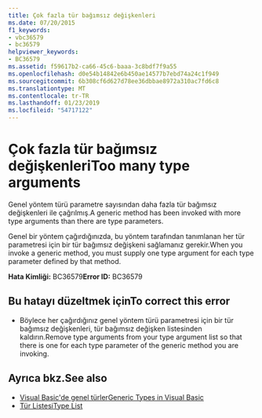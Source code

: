 ```yaml
---
title: Çok fazla tür bağımsız değişkenleri
ms.date: 07/20/2015
f1_keywords:
- vbc36579
- bc36579
helpviewer_keywords:
- BC36579
ms.assetid: f59617b2-ca66-45c6-baaa-3c8bdf7f9a55
ms.openlocfilehash: d0e54b14842e6b450ae14577b7ebd74a24c1f949
ms.sourcegitcommit: 6b308cf6d627d78ee36dbbae8972a310ac7fd6c8
ms.translationtype: MT
ms.contentlocale: tr-TR
ms.lasthandoff: 01/23/2019
ms.locfileid: "54717122"
---
```

# <a name="too-many-type-arguments"></a><span data-ttu-id="5e1a5-102">Çok fazla tür bağımsız değişkenleri</span><span class="sxs-lookup"><span data-stu-id="5e1a5-102">Too many type arguments</span></span>
<span data-ttu-id="5e1a5-103">Genel yöntem türü parametre sayısından daha fazla tür bağımsız değişkenleri ile çağrılmış.</span><span class="sxs-lookup"><span data-stu-id="5e1a5-103">A generic method has been invoked with more type arguments than there are type parameters.</span></span>  
  
 <span data-ttu-id="5e1a5-104">Genel bir yöntem çağırdığınızda, bu yöntem tarafından tanımlanan her tür parametresi için bir tür bağımsız değişkeni sağlamanız gerekir.</span><span class="sxs-lookup"><span data-stu-id="5e1a5-104">When you invoke a generic method, you must supply one type argument for each type parameter defined by that method.</span></span>  
  
 <span data-ttu-id="5e1a5-105">**Hata Kimliği:** BC36579</span><span class="sxs-lookup"><span data-stu-id="5e1a5-105">**Error ID:** BC36579</span></span>  
  
## <a name="to-correct-this-error"></a><span data-ttu-id="5e1a5-106">Bu hatayı düzeltmek için</span><span class="sxs-lookup"><span data-stu-id="5e1a5-106">To correct this error</span></span>  
  
-   <span data-ttu-id="5e1a5-107">Böylece her çağırdığınız genel yöntem türü parametresi için bir tür bağımsız değişkenleri, tür bağımsız değişken listesinden kaldırın.</span><span class="sxs-lookup"><span data-stu-id="5e1a5-107">Remove type arguments from your type argument list so that there is one for each type parameter of the generic method you are invoking.</span></span>  
  
## <a name="see-also"></a><span data-ttu-id="5e1a5-108">Ayrıca bkz.</span><span class="sxs-lookup"><span data-stu-id="5e1a5-108">See also</span></span>
- [<span data-ttu-id="5e1a5-109">Visual Basic'de genel türler</span><span class="sxs-lookup"><span data-stu-id="5e1a5-109">Generic Types in Visual Basic</span></span>](../../visual-basic/programming-guide/language-features/data-types/generic-types.md)
- [<span data-ttu-id="5e1a5-110">Tür Listesi</span><span class="sxs-lookup"><span data-stu-id="5e1a5-110">Type List</span></span>](../../visual-basic/language-reference/statements/type-list.md)
